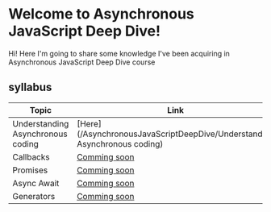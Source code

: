 # Welcome to Asynchronous JavaScript Deep Dive!

Hi! Here I'm going to share some knowledge I've been acquiring in Asynchronous JavaScript Deep Dive course




##   syllabus


| Topic                             | Link                                                                              |
| --------------------------------- | --------------------------------------------------------------------------------- |
| Understanding Asynchronous coding | [Here](/AsynchronousJavaScriptDeepDive/Understanding Asynchronous coding) |
| Callbacks                         | [Comming soon](/AsynchronousJavaScriptDeepDive/)                                  |
| Promises                          | [Comming soon](/AsynchronousJavaScriptDeepDive/)                                  |
| Async Await                       | [Comming soon](/AsynchronousJavaScriptDeepDive/)                                  |
| Generators                        | [Comming soon](/AsynchronousJavaScriptDeepDive/)                                  |
